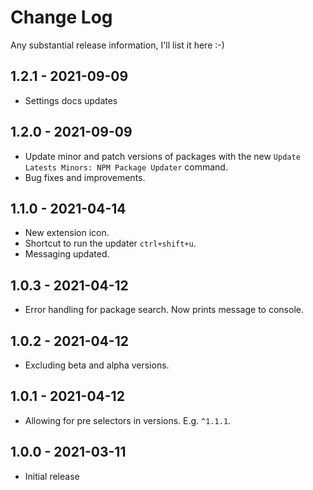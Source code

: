 # Change Log

Any substantial release information, I'll list it here :-)

## 1.2.1 - 2021-09-09

- Settings docs updates

## 1.2.0 - 2021-09-09

- Update minor and patch versions of packages with the new `Update Latests Minors: NPM Package Updater` command.
- Bug fixes and improvements.

## 1.1.0 - 2021-04-14

- New extension icon.
- Shortcut to run the updater `ctrl+shift+u`.
- Messaging updated.

## 1.0.3 - 2021-04-12

- Error handling for package search. Now prints message to console.

## 1.0.2 - 2021-04-12

- Excluding beta and alpha versions.

## 1.0.1 - 2021-04-12

- Allowing for pre selectors in versions. E.g. `^1.1.1`.

## 1.0.0 - 2021-03-11

- Initial release

